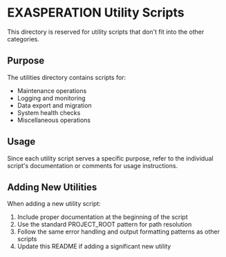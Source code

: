 # EXASPERATION Utility Scripts

This directory is reserved for utility scripts that don't fit into the other categories.

## Purpose

The utilities directory contains scripts for:

- Maintenance operations
- Logging and monitoring
- Data export and migration
- System health checks
- Miscellaneous operations

## Usage

Since each utility script serves a specific purpose, refer to the individual script's documentation or comments for usage instructions.

## Adding New Utilities

When adding a new utility script:

1. Include proper documentation at the beginning of the script
2. Use the standard PROJECT_ROOT pattern for path resolution
3. Follow the same error handling and output formatting patterns as other scripts
4. Update this README if adding a significant new utility